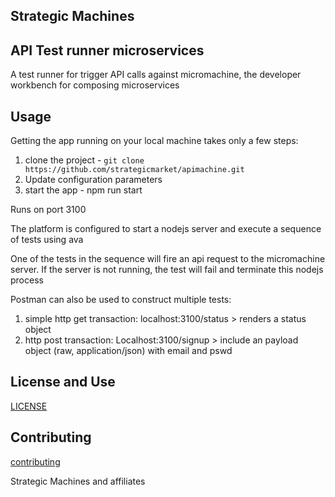## Strategic Machines

## API Test runner microservices

A test runner for trigger API calls against micromachine, the developer workbench for composing microservices

## Usage

Getting the app running on your local machine takes only a few steps:

1. clone the project - `git clone https://github.com/strategicmarket/apimachine.git`
3. Update configuration parameters
4. start the app - npm run start

Runs on port 3100

The platform is configured to start a nodejs server and execute a sequence of tests using ava

One of the tests in the sequence will fire an api request to the micromachine server. If the server is not running, the test will fail and terminate this nodejs process

Postman can also be used to construct multiple tests:
1. simple http get transaction: localhost:3100/status  > renders a status object
2. http post transaction: Localhost:3100/signup   > include an payload object (raw, application/json) with email and pswd 

## License and Use
 [LICENSE](./LICENSE.txt)

## Contributing
 [contributing](.github/CONTRIBUTING.md)

Strategic Machines and affiliates
